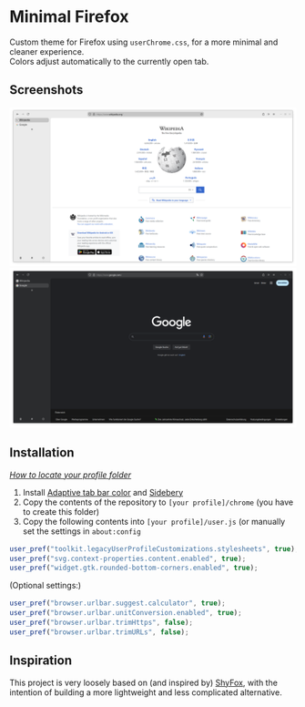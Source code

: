 # Minimal Firefox

Custom theme for Firefox using `userChrome.css`, for a more minimal and cleaner experience.  
Colors adjust automatically to the currently open tab.

 
## Screenshots

![Light](./light.png)
![Dark](./dark.png)


## Installation

_[How to locate your profile folder](https://support.mozilla.org/en-US/kb/profiles-where-firefox-stores-user-data#w_how-do-i-find-my-profile)_

1. Install [Adaptive tab bar color](https://addons.mozilla.org/en-US/firefox/addon/adaptive-tab-bar-colour/) and [Sidebery](https://addons.mozilla.org/de/firefox/addon/sidebery/)
2. Copy the contents of the repository to `[your profile]/chrome` (you have to create this folder)
3. Copy the following contents into `[your profile]/user.js` (or manually set the settings in `about:config` 

```js
user_pref("toolkit.legacyUserProfileCustomizations.stylesheets", true);
user_pref("svg.context-properties.content.enabled", true);
user_pref("widget.gtk.rounded-bottom-corners.enabled", true);
```

(Optional settings:)
```js
user_pref("browser.urlbar.suggest.calculator", true);
user_pref("browser.urlbar.unitConversion.enabled", true);
user_pref("browser.urlbar.trimHttps", false);
user_pref("browser.urlbar.trimURLs", false);
```

## Inspiration

This project is very loosely based on (and inspired by) [ShyFox](https://github.com/Naezr/ShyFox), with the intention of building a more lightweight and less complicated alternative.
